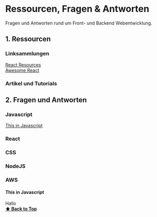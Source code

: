 # Ressourcen, Fragen & Antworten
Fragen und Antworten rund um Front- und Backend Webentwicklung. 

## 1. Ressourcen

### Linksammlungen

[React Resources](https://reactresources.com/)  
[Awesome React](https://github.com/enaqx/awesome-react)

### Artikel und Tutorials

## 2. Fragen und Antworten

### Javascript
<a name="this_in_javascript"></a>
[This in Javascript](#this-in-javascript)

### React

### CSS

### NodeJS

### AWS


#### This in Javascript
Hallo  
**[⬆ Back to Top](this_in_javascript)**
